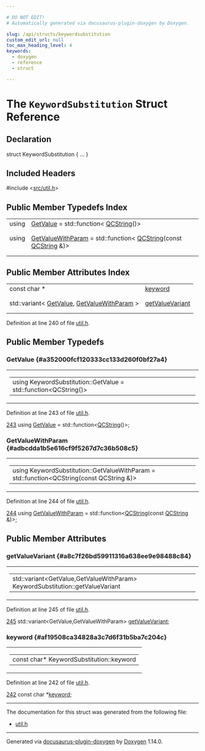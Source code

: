 ```yaml
---

# DO NOT EDIT!
# Automatically generated via docusaurus-plugin-doxygen by Doxygen.

slug: /api/structs/keywordsubstitution
custom_edit_url: null
toc_max_heading_level: 4
keywords:
  - doxygen
  - reference
  - struct

---
```


<div class="doxyPage">

# The `KeywordSubstitution` Struct Reference



## Declaration

<div class="doxyDeclaration">
struct KeywordSubstitution { ... }
</div>

## Included Headers

<div class="doxyIncludesList">#include &lt;<a href="/web-doxygen/docs/api/files/src/util-h">src/util.h</a>&gt;
</div>

## Public Member Typedefs Index

<table class="doxyMembersIndex">

<tr class="doxyMemberIndexItem">
<td class="doxyMemberIndexItemType" align="left" valign="top">using</td>
<td class="doxyMemberIndexItemName" align="left" valign="top"><a href="#a352000fcf120333cc133d260f0bf27a4">GetValue</a> = std::function&lt; <a href="/web-doxygen/docs/api/classes/qcstring">QCString</a>()&gt;</td>
</tr>
<tr class="doxyMemberIndexDescription">
<td class="doxyMemberIndexDescriptionLeft"></td>
<td class="doxyMemberIndexDescriptionRight">
</td>
</tr>
<tr class="doxyMemberIndexSeparator">
<td class="doxyMemberIndexSeparator" colspan="2"></td>
</tr>

<tr class="doxyMemberIndexItem">
<td class="doxyMemberIndexItemType" align="left" valign="top">using</td>
<td class="doxyMemberIndexItemName" align="left" valign="top"><a href="#adbcdda1b5e616cf9f5267d7c36b508c5">GetValueWithParam</a> = std::function&lt; <a href="/web-doxygen/docs/api/classes/qcstring">QCString</a>(const <a href="/web-doxygen/docs/api/classes/qcstring">QCString</a> &amp;)&gt;</td>
</tr>
<tr class="doxyMemberIndexDescription">
<td class="doxyMemberIndexDescriptionLeft"></td>
<td class="doxyMemberIndexDescriptionRight">
</td>
</tr>
<tr class="doxyMemberIndexSeparator">
<td class="doxyMemberIndexSeparator" colspan="2"></td>
</tr>

</table>

## Public Member Attributes Index

<table class="doxyMembersIndex">

<tr class="doxyMemberIndexItem">
<td class="doxyMemberIndexItemType" align="left" valign="top">const char *</td>
<td class="doxyMemberIndexItemName" align="left" valign="top"><a href="#af19508ca34828a3c7d6f31b5ba7c204c">keyword</a></td>
</tr>
<tr class="doxyMemberIndexDescription">
<td class="doxyMemberIndexDescriptionLeft"></td>
<td class="doxyMemberIndexDescriptionRight">
</td>
</tr>
<tr class="doxyMemberIndexSeparator">
<td class="doxyMemberIndexSeparator" colspan="2"></td>
</tr>

<tr class="doxyMemberIndexItem">
<td class="doxyMemberIndexItemType" align="left" valign="top">std::variant&lt; <a href="#a352000fcf120333cc133d260f0bf27a4">GetValue</a>, <a href="#adbcdda1b5e616cf9f5267d7c36b508c5">GetValueWithParam</a> &gt;</td>
<td class="doxyMemberIndexItemName" align="left" valign="top"><a href="#a8c7f26bd59911316a638ee9e98488c84">getValueVariant</a></td>
</tr>
<tr class="doxyMemberIndexDescription">
<td class="doxyMemberIndexDescriptionLeft"></td>
<td class="doxyMemberIndexDescriptionRight">
</td>
</tr>
<tr class="doxyMemberIndexSeparator">
<td class="doxyMemberIndexSeparator" colspan="2"></td>
</tr>

</table>


<p>Definition at line 240 of file <a href="/web-doxygen/docs/api/files/src/util-h">util.h</a>.</p>


<div class="doxySectionDef">

## Public Member Typedefs

### GetValue {#a352000fcf120333cc133d260f0bf27a4}

<div class="doxyMemberItem">
<div class="doxyMemberProto">
<table class="doxyMemberLabels">
<tr class="doxyMemberLabels">
<td class="doxyMemberLabelsLeft">
<table class="doxyMemberName">
<tr>
<td class="doxyMemberName">using KeywordSubstitution::GetValue =  std::function&lt;QCString()&gt;</td>
</tr>
</table>
</td>
</tr>
</table>
</div>
<div class="doxyMemberDoc">



<p>Definition at line 243 of file <a href="/web-doxygen/docs/api/files/src/util-h">util.h</a>.</p>


<div class="doxyProgramListing">

<div class="doxyCodeLine"><span class="doxyLineNumber"><a href="#a352000fcf120333cc133d260f0bf27a4">243</a></span><span class="doxyLineContent"><span class="doxyHighlight">  </span><span class="doxyHighlightKeyword">using </span><span class="doxyHighlight"><a href="#a352000fcf120333cc133d260f0bf27a4">GetValue</a>          = std::function&lt;<a href="/web-doxygen/docs/api/classes/qcstring">QCString</a>()&gt;;</span></span></div>

</div>

</div>
</div>

### GetValueWithParam {#adbcdda1b5e616cf9f5267d7c36b508c5}

<div class="doxyMemberItem">
<div class="doxyMemberProto">
<table class="doxyMemberLabels">
<tr class="doxyMemberLabels">
<td class="doxyMemberLabelsLeft">
<table class="doxyMemberName">
<tr>
<td class="doxyMemberName">using KeywordSubstitution::GetValueWithParam =  std::function&lt;QCString(const QCString &amp;)&gt;</td>
</tr>
</table>
</td>
</tr>
</table>
</div>
<div class="doxyMemberDoc">



<p>Definition at line 244 of file <a href="/web-doxygen/docs/api/files/src/util-h">util.h</a>.</p>


<div class="doxyProgramListing">

<div class="doxyCodeLine"><span class="doxyLineNumber"><a href="#adbcdda1b5e616cf9f5267d7c36b508c5">244</a></span><span class="doxyLineContent"><span class="doxyHighlight">  </span><span class="doxyHighlightKeyword">using </span><span class="doxyHighlight"><a href="#adbcdda1b5e616cf9f5267d7c36b508c5">GetValueWithParam</a> = std::function&lt;<a href="/web-doxygen/docs/api/classes/qcstring">QCString</a>(</span><span class="doxyHighlightKeyword">const</span><span class="doxyHighlight"> <a href="/web-doxygen/docs/api/classes/qcstring">QCString</a> &amp;)&gt;;</span></span></div>

</div>

</div>
</div>

</div>

<div class="doxySectionDef">

## Public Member Attributes

### getValueVariant {#a8c7f26bd59911316a638ee9e98488c84}

<div class="doxyMemberItem">
<div class="doxyMemberProto">
<table class="doxyMemberLabels">
<tr class="doxyMemberLabels">
<td class="doxyMemberLabelsLeft">
<table class="doxyMemberName">
<tr>
<td class="doxyMemberName">std::variant&lt;GetValue,GetValueWithParam&gt; KeywordSubstitution::getValueVariant</td>
</tr>
</table>
</td>
</tr>
</table>
</div>
<div class="doxyMemberDoc">



<p>Definition at line 245 of file <a href="/web-doxygen/docs/api/files/src/util-h">util.h</a>.</p>


<div class="doxyProgramListing">

<div class="doxyCodeLine"><span class="doxyLineNumber"><a href="#a8c7f26bd59911316a638ee9e98488c84">245</a></span><span class="doxyLineContent"><span class="doxyHighlight">  std::variant&lt;GetValue,GetValueWithParam&gt; <a href="#a8c7f26bd59911316a638ee9e98488c84">getValueVariant</a>;</span></span></div>

</div>

</div>
</div>

### keyword {#af19508ca34828a3c7d6f31b5ba7c204c}

<div class="doxyMemberItem">
<div class="doxyMemberProto">
<table class="doxyMemberLabels">
<tr class="doxyMemberLabels">
<td class="doxyMemberLabelsLeft">
<table class="doxyMemberName">
<tr>
<td class="doxyMemberName">const char* KeywordSubstitution::keyword</td>
</tr>
</table>
</td>
</tr>
</table>
</div>
<div class="doxyMemberDoc">



<p>Definition at line 242 of file <a href="/web-doxygen/docs/api/files/src/util-h">util.h</a>.</p>


<div class="doxyProgramListing">

<div class="doxyCodeLine"><span class="doxyLineNumber"><a href="#af19508ca34828a3c7d6f31b5ba7c204c">242</a></span><span class="doxyLineContent"><span class="doxyHighlight">  </span><span class="doxyHighlightKeyword">const</span><span class="doxyHighlight"> </span><span class="doxyHighlightKeywordType">char</span><span class="doxyHighlight"> *<a href="#af19508ca34828a3c7d6f31b5ba7c204c">keyword</a>;</span></span></div>

</div>

</div>
</div>

</div>

<hr/>

The documentation for this struct was generated from the following file:

<ul>
<li><a href="/web-doxygen/docs/api/files/src/util-h">util.h</a></li>
</ul>

<hr/>

<p class="doxyGeneratedBy">Generated via <a href="https://github.com/xpack/docusaurus-plugin-doxygen">docusaurus-plugin-doxygen</a> by <a href="https://www.doxygen.nl">Doxygen</a> 1.14.0.</p>

</div>
